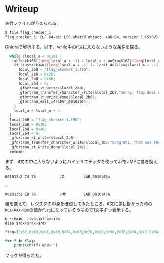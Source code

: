 # Writeup

実行ファイルが与えられる。

```bash
$ file flag_checker_1
flag_checker_1: ELF 64-bit LSB shared object, x86-64, version 1 (SYSV), dynamically linked, interpreter /lib64/ld-linux-x86-64.so.2, BuildID[sha1]=44db315a94752488b3ace72816fef8393c9db3fd, for GNU/Linux 3.2.0, not stripped
```

Ghidraで解析する。以下、while中のif文に入らないような条件を探る。

```c
  while (local_a < 0x1a) {
    auStack168[(long)local_a + -1] = local_a + auStack168[(long)local_a + -1];
    if (auStack168[(long)local_a + -1] != local_48[(long)local_a + -1]) {
      local_2b0 = "flag_checker_1.f90";
      local_2a8 = 0x2b;
      local_2b8 = 0x80;
      local_2b4 = 6;
      _gfortran_st_write(&local_2b8);
      _gfortran_transfer_character_write(&local_2b8,"Sorry, flag does not match.",0x1b);
      _gfortran_st_write_done(&local_2b8);
      _gfortran_exit_i4(&DAT_00102054);
    }
    local_a = local_a + 1;
  }
  local_2b0 = "flag_checker_1.f90";
  local_2a8 = 0x30;
  local_2b8 = 0x80;
  local_2b4 = 6;
  _gfortran_st_write(&local_2b8);
  _gfortran_transfer_character_write(&local_2b8,"Congrats, that was the flag!",0x1c);
  _gfortran_st_write_done(&local_2b8);
  return;
```

まず、if文の中に入らないようにバイナリエディタを使ってJZをJMPに書き換える。

```
001013c2 74 76           JZ         LAB_0010143a

↓

001013c2 EB 76           JMP        LAB_0010143a
```

値を変えて、レジスタの中身を確認してみたところ、if文に差し掛かった時の`RCX+RAX-RDX`の値が`flag`になっていそうなので1文字ずつ表示する。

```gdb
b *(MAIN__)+0x13bf-0x11b9
disp $rcx+$rax-$rdx
```

```py
flag=[0x62,0x63,0x61,0x63,0x74,0x66,0x7b,0x66,0x30,0x72,0x74,0x72,0x34,0x4e,0x5f,0x69,0x35,0x5f,0x63,0x30,0x6f,0x4f,0x30,0x6c,0x7d]

for f in flag:
    print(chr(f),end='')
```

フラグが得られた。

<!-- bcactf{f0rtr4N_i5_c0oO0l} -->
